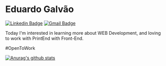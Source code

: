 # Eduardo Galvão

[![Linkedin Badge](https://img.shields.io/badge/-Eduardo%20Galvão-38BDAE?style=flat-square&logo=Linkedin&logoColor=white&link=https://www.linkedin.com/in/galvao-eduardo/)](https://www.linkedin.com/in/galvao-eduardo/)  [![Gmail Badge](https://img.shields.io/badge/-edu.tads@outlook.com-38BDAE?style=flat-square&logo=Gmail&logoColor=white&link=mailto:edu.tads@outlook.com)](mailto:edu.tads@outlook.com)

Today I'm interested in learning more about WEB Development, and loving to work with PrintEnd with Front-End.

 #OpenToWork

[![Anurag's github stats](https://github-readme-stats.vercel.app/api?username=srpulga&count_private=true&show_icons=true&theme=tokyonight&include_all_commits=true)](https://github.com/anuraghazra/github-readme-stats)

